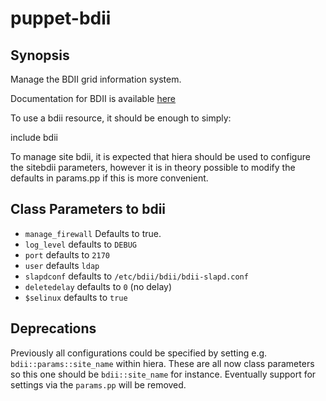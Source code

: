 puppet-bdii
===========

Synopsis
--------

Manage the BDII grid information system.

Documentation for BDII is available [here](http://gridinfo.web.cern.ch)

To use a bdii resource, it should be enough to simply:

include bdii

To manage site bdii, it is expected that hiera should be used to configure
the sitebdii parameters, however it is in theory possible to modify the 
defaults in params.pp if this is more convenient.

## Class Parameters to bdii
 * `manage_firewall` Defaults to true.
 * `log_level` defaults to  `DEBUG`
 * `port` defaults to `2170`
 * `user`  defaults `ldap`
 * `slapdconf` defaults to `/etc/bdii/bdii/bdii-slapd.conf`
 * `deletedelay` defaults to `0` (no delay)
 * `$selinux` defaults to `true`


## Deprecations
Previously all configurations could be specified by setting e.g.
`bdii::params::site_name` within hiera. These are all now class parameters
so this one should be `bdii::site_name` for instance.
Eventually support for settings via the `params.pp` will be removed.



